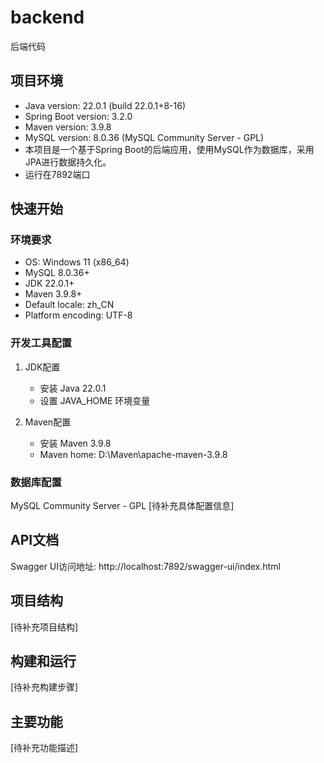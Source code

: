 
# backend

后端代码

## 项目环境
- Java version: 22.0.1 (build 22.0.1+8-16)
- Spring Boot version: 3.2.0
- Maven version: 3.9.8
- MySQL version: 8.0.36 (MySQL Community Server - GPL)
- 本项目是一个基于Spring Boot的后端应用，使用MySQL作为数据库，采用JPA进行数据持久化。
- 运行在7892端口

## 快速开始

### 环境要求
- OS: Windows 11 (x86_64)
- MySQL 8.0.36+
- JDK 22.0.1+
- Maven 3.9.8+
- Default locale: zh_CN
- Platform encoding: UTF-8

### 开发工具配置
1. JDK配置
   - 安装 Java 22.0.1
   - 设置 JAVA_HOME 环境变量

2. Maven配置
   - 安装 Maven 3.9.8
   - Maven home: D:\Maven\apache-maven-3.9.8

### 数据库配置
MySQL Community Server - GPL
[待补充具体配置信息]

## API文档
Swagger UI访问地址: http://localhost:7892/swagger-ui/index.html

## 项目结构
[待补充项目结构]

## 构建和运行
[待补充构建步骤]

## 主要功能
[待补充功能描述]
